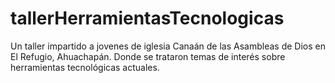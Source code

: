 # tallerHerramientasTecnologicas
Un taller impartido a jovenes de iglesia Canaán de las Asambleas de Dios en El Refugio, Ahuachapán. Donde se trataron temas de interés sobre herramientas tecnológicas actuales.
